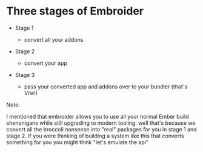 # Three stages of Embroider

- Stage 1 
  - convert all your addons

- Stage 2 
  - convert your app

- Stage 3 
  - pass your converted app and addons over to your bundler (that's Vite!)

Note:

I mentioned that embroider allows you to use all your normal Ember build shenanigans while still upgrading to modern tooling. well that's because we convert all the broccoli nonsense into "real" packages for you in stage 1 and stage 2. If you were thinking of building a system like this that converts something for you you might think "let's emulate the api" 